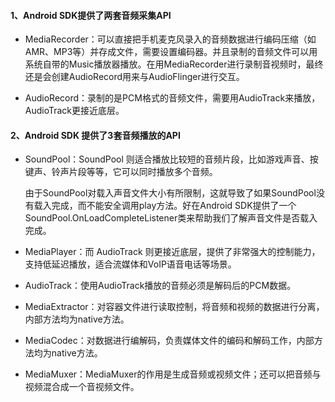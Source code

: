 #### 1、Android SDK提供了两套音频采集API
 - MediaRecorder：可以直接把手机麦克风录入的音频数据进行编码压缩（如AMR、MP3等）并存成文件，需要设置编码器。并且录制的音频文件可以用系统自带的Music播放器播放。在用MediaRecorder进行录制音视频时，最终还是会创建AudioRecord用来与AudioFlinger进行交互。  
 
 - AudioRecord：录制的是PCM格式的音频文件，需要用AudioTrack来播放，AudioTrack更接近底层。
#### 2、Android SDK 提供了3套音频播放的API
 - SoundPool：SoundPool 则适合播放比较短的音频片段，比如游戏声音、按键声、铃声片段等等，它可以同时播放多个音频。
 
    由于SoundPool对载入声音文件大小有所限制，这就导致了如果SoundPool没有载入完成，而不能安全调用play方法。好在Android SDK提供了一个SoundPool.OnLoadCompleteListener类来帮助我们了解声音文件是否载入完成。
    
 - MediaPlayer：而 AudioTrack 则更接近底层，提供了非常强大的控制能力，支持低延迟播放，适合流媒体和VoIP语音电话等场景。
 
 - AudioTrack：使用AudioTrack播放的音频必须是解码后的PCM数据。
 
 - MediaExtractor：对容器文件进行读取控制，将音频和视频的数据进行分离，内部方法均为native方法。
 
 - MediaCodec：对数据进行编解码，负责媒体文件的编码和解码工作，内部方法均为native方法。
 
 - MediaMuxer：MediaMuxer的作用是生成音频或视频文件；还可以把音频与视频混合成一个音视频文件。
